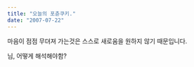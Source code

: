 ```yaml
---
title: "오늘의 포츈쿠키."
date: "2007-07-22"
---
```


마음이 점점 무뎌져 가는것은 스스로 새로움을 원하지 않기 때문입니다.

님, 어떻게 해석해야함?
